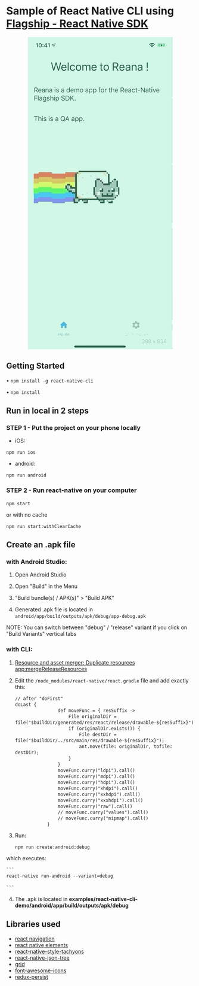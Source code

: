 # Sample of React Native CLI using [Flagship - React Native SDK](../../README.md)

<p align="center">
<img src="./src/assets/demo_reana.gif"  alt="demo gif"/>
</p>

## Getting Started

• `npm install -g react-native-cli`

• `npm install`

## Run in local in 2 steps

### STEP 1 - Put the project on your phone locally

- iOS:

```
npm run ios
```

- android:

```
npm run android
```

### STEP 2 - Run react-native on your computer

```
npm start
```

or with no cache

```
npm run start:withClearCache
```

## Create an .apk file

### with Android Studio:

1. Open Android Studio

2. Open "Build" in the Menu

3. "Build bundle(s) / APK(s)" > "Build APK"

4. Generated .apk file is located in `android/app/build/outputs/apk/debug/app-debug.apk`

NOTE: You can switch between "debug" / "release" variant if you click on "Build Variants" vertical tabs

### with CLI:

1.  [Resource and asset merger: Duplicate resources app:mergeReleaseResources](https://github.com/facebook/react-native/issues/22234#issuecomment-437812451)

2.  Edit the `/node_modules/react-native/react.gradle` file and add exactly this:

    ```
    // after "doFirst"
    doLast {
                    def moveFunc = { resSuffix ->
                        File originalDir = file("$buildDir/generated/res/react/release/drawable-${resSuffix}");
                        if (originalDir.exists()) {
                            File destDir = file("$buildDir/../src/main/res/drawable-${resSuffix}");
                            ant.move(file: originalDir, tofile: destDir);
                        }
                    }
                    moveFunc.curry("ldpi").call()
                    moveFunc.curry("mdpi").call()
                    moveFunc.curry("hdpi").call()
                    moveFunc.curry("xhdpi").call()
                    moveFunc.curry("xxhdpi").call()
                    moveFunc.curry("xxxhdpi").call()
                    moveFunc.curry("raw").call()
                    // moveFunc.curry("values").call()
                    // moveFunc.curry("mipmap").call()
                }
    ```

3.  Run:

    ```
    npm run create:android:debug

    ```

which executes:

    ```
    react-native run-android --variant=debug

    ```

4.  The .apk is located in **examples/react-native-cli-demo/android/app/build/outputs/apk/debug**

## Libraries used

- [react navigation](https://reactnavigation.org/docs/en/getting-started.html)
- [react native elements](https://react-native-elements.github.io/react-native-elements/docs/overview.html)
- [react-native-style-tachyons](https://github.com/tachyons-css/react-native-style-tachyons)
- [react-native-json-tree](https://www.npmjs.com/package/react-native-json-tree)
- [grid](https://github.com/GeekyAnts/react-native-easy-grid)
- [font-awesome-icons](https://fontawesome.com/icons?d=gallery&q=cross&m=free)
- [redux-persist](https://github.com/rt2zz/redux-persist)
